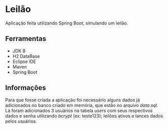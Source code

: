 <h1>Leilão</h1>
<p>Aplicação feita utilizando Spring Boot, simulando um leilão.</p>

## Ferramentas
- JDK 8
- H2 DataBase
- Eclipse IDE
- Maven
- Spring Boot

## Informações

<p>Para que fosse criada a aplicação foi necessário alguns dados já adicionados no banco criado em memória, que estão no arquivo <em>data.sql</em>. Lá foram adicionados 3 usuários na tabela <em>users</em> com seus respectivos dados e senha utilizando <em>bcrypt</em> (ex: teste123); leilões ativos e lances dados pelos usuários.</p>


